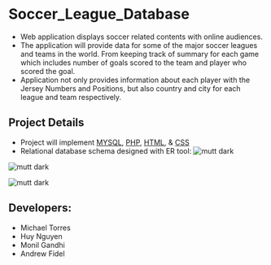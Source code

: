 # Soccer_League_Database
* Web application displays soccer related contents with online audiences.
* The application will provide data for some of the major soccer leagues and teams in the world. From keeping track of summary for each game which includes number of goals scored to the team and player who scored the goal.
* Application not only provides information about each player with the Jersey Numbers and Positions, but also country and city for each league and team respectively. 


## Project Details
* Project will implement [MYSQL](https://www.mysql.com/), [PHP](http://php.net), [HTML](https://developer.mozilla.org/en-US/docs/Web/HTML), & [CSS](https://developer.mozilla.org/en-US/docs/Web/CSS)
* Relational database schema designed with ER tool:
![mutt dark](https://github.com/drewfidizzle/Soccer-League-Database/blob/master/screenshots/ER_diagram.png)


![mutt dark](https://github.com/drewfidizzle/Soccer-League-Database/blob/master/screenshots/Logical_Schema.png)

![mutt dark](https://github.com/drewfidizzle/Soccer-League-Database/blob/master/screenshots/dimenion-fact-star-schema.PNG)





## Developers: 

* Michael Torres
* Huy Nguyen
* Monil Gandhi
* Andrew Fidel
